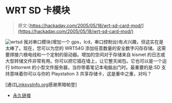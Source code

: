 # WRT SD 卡模块

> 原文:[https://hackaday.com/2005/05/18/wrt-sd-card-mod/](https://hackaday.com/2005/05/18/wrt-sd-card-mod/)

![wrtsd](../Images/3df55a9f7c620d8cdeb6a17082985660.png)
我对串口模块(增加一个 gps，lcd，串口控制台)有点兴趣，但这实在是太棒了。现在，您可以为您的 WRT54G 添加任意数量的安全数字闪存存储。这需要焊接六根电线和一个定制的驱动器。增加的空间对于存储来自 kismet 的日志或大型转储文件非常有用。你可以把它插在墙上，让它整天闻包。它也可以是一个运行 bittorrent 的小型文件服务器，当你带着笔记本电脑出门时。最重要的是:SD 支持意味着你可以与你的 Playstation 3 共享存储卡，这是重中之重，对吗？

[通过[LinksysInfo.org](http://linksysinfo.org)感谢黑暗帕登]

*   [永久链接](http://kiel.kool.dk/)